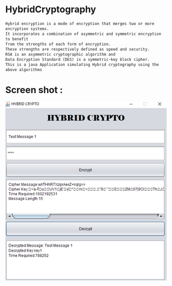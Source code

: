 # HybridCryptography

```
Hybrid encryption is a mode of encryption that merges two or more encryption systems.
It incorporates a combination of asymmetric and symmetric encryption to benefit
from the strengths of each form of encryption.
These strengths are respectively defined as speed and security.
RSA is an asymmetric cryptographic algorithm and 
Data Encryption Standard (DES) is a symmetric-key block cipher.
This is a java Application simulating Hybrid cryptography using the above algorithms
```


Screen shot :
=============================================================

![Alt text](hc.png?raw=true "Input")
